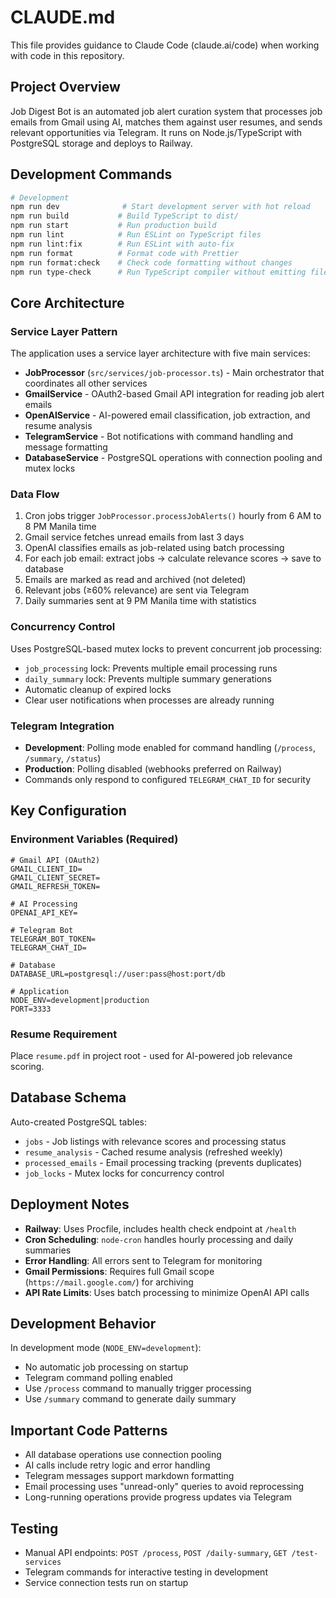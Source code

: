 # CLAUDE.md

This file provides guidance to Claude Code (claude.ai/code) when working with code in this repository.

## Project Overview

Job Digest Bot is an automated job alert curation system that processes job emails from Gmail using AI, matches them against user resumes, and sends relevant opportunities via Telegram. It runs on Node.js/TypeScript with PostgreSQL storage and deploys to Railway.

## Development Commands

```bash
# Development
npm run dev              # Start development server with hot reload
npm run build           # Build TypeScript to dist/
npm run start           # Run production build
npm run lint            # Run ESLint on TypeScript files  
npm run lint:fix        # Run ESLint with auto-fix
npm run format          # Format code with Prettier
npm run format:check    # Check code formatting without changes
npm run type-check      # Run TypeScript compiler without emitting files
```

## Core Architecture

### Service Layer Pattern
The application uses a service layer architecture with five main services:

- **JobProcessor** (`src/services/job-processor.ts`) - Main orchestrator that coordinates all other services
- **GmailService** - OAuth2-based Gmail API integration for reading job alert emails
- **OpenAIService** - AI-powered email classification, job extraction, and resume analysis
- **TelegramService** - Bot notifications with command handling and message formatting
- **DatabaseService** - PostgreSQL operations with connection pooling and mutex locks

### Data Flow
1. Cron jobs trigger `JobProcessor.processJobAlerts()` hourly from 6 AM to 8 PM Manila time
2. Gmail service fetches unread emails from last 3 days
3. OpenAI classifies emails as job-related using batch processing
4. For each job email: extract jobs → calculate relevance scores → save to database
5. Emails are marked as read and archived (not deleted)
6. Relevant jobs (≥60% relevance) are sent via Telegram
7. Daily summaries sent at 9 PM Manila time with statistics

### Concurrency Control
Uses PostgreSQL-based mutex locks to prevent concurrent job processing:
- `job_processing` lock: Prevents multiple email processing runs
- `daily_summary` lock: Prevents multiple summary generations
- Automatic cleanup of expired locks
- Clear user notifications when processes are already running

### Telegram Integration
- **Development**: Polling mode enabled for command handling (`/process`, `/summary`, `/status`)
- **Production**: Polling disabled (webhooks preferred on Railway)
- Commands only respond to configured `TELEGRAM_CHAT_ID` for security

## Key Configuration

### Environment Variables (Required)
```env
# Gmail API (OAuth2)
GMAIL_CLIENT_ID=
GMAIL_CLIENT_SECRET=  
GMAIL_REFRESH_TOKEN=

# AI Processing
OPENAI_API_KEY=

# Telegram Bot
TELEGRAM_BOT_TOKEN=
TELEGRAM_CHAT_ID=

# Database
DATABASE_URL=postgresql://user:pass@host:port/db

# Application
NODE_ENV=development|production
PORT=3333
```

### Resume Requirement
Place `resume.pdf` in project root - used for AI-powered job relevance scoring.

## Database Schema

Auto-created PostgreSQL tables:
- `jobs` - Job listings with relevance scores and processing status
- `resume_analysis` - Cached resume analysis (refreshed weekly)
- `processed_emails` - Email processing tracking (prevents duplicates)
- `job_locks` - Mutex locks for concurrency control

## Deployment Notes

- **Railway**: Uses Procfile, includes health check endpoint at `/health`
- **Cron Scheduling**: `node-cron` handles hourly processing and daily summaries
- **Error Handling**: All errors sent to Telegram for monitoring
- **Gmail Permissions**: Requires full Gmail scope (`https://mail.google.com/`) for archiving
- **API Rate Limits**: Uses batch processing to minimize OpenAI API calls

## Development Behavior

In development mode (`NODE_ENV=development`):
- No automatic job processing on startup
- Telegram command polling enabled
- Use `/process` command to manually trigger processing
- Use `/summary` command to generate daily summary

## Important Code Patterns

- All database operations use connection pooling
- AI calls include retry logic and error handling
- Telegram messages support markdown formatting
- Email processing uses "unread-only" queries to avoid reprocessing
- Long-running operations provide progress updates via Telegram

## Testing

- Manual API endpoints: `POST /process`, `POST /daily-summary`, `GET /test-services`
- Telegram commands for interactive testing in development
- Service connection tests run on startup